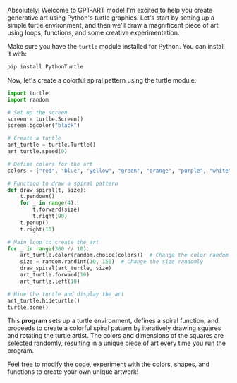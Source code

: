 Absolutely! Welcome to GPT-ART mode! I'm excited to help you create generative art using Python's turtle graphics. Let's start by setting up a simple turtle environment, and then we'll draw a magnificent piece of art using loops, functions, and some creative experimentation.

Make sure you have the `turtle` module installed for Python. You can install it with:

```python
pip install PythonTurtle
```

Now, let's create a colorful spiral pattern using the turtle module:

```python
import turtle
import random

# Set up the screen
screen = turtle.Screen()
screen.bgcolor("black")

# Create a turtle
art_turtle = turtle.Turtle()
art_turtle.speed(0)

# Define colors for the art
colors = ["red", "blue", "yellow", "green", "orange", "purple", "white"]

# Function to draw a spiral pattern
def draw_spiral(t, size):
    t.pendown()
    for _ in range(4):
        t.forward(size)
        t.right(90)
    t.penup()
    t.right(10)

# Main loop to create the art
for _ in range(360 // 10):
    art_turtle.color(random.choice(colors))  # Change the color randomly
    size = random.randint(10, 150)  # Change the size randomly
    draw_spiral(art_turtle, size)
    art_turtle.forward(10)
    art_turtle.left(10)

# Hide the turtle and display the art
art_turtle.hideturtle()
turtle.done()
```

This **program** sets up a turtle environment, defines a spiral function, and proceeds to create a colorful spiral pattern by iteratively drawing squares and rotating the turtle artist. The colors and dimensions of the squares are selected randomly, resulting in a unique piece of art every time you run the program.

Feel free to modify the code, experiment with the colors, shapes, and functions to create your own unique artwork!
